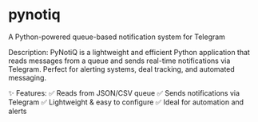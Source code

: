 # pynotiq
A Python-powered queue-based notification system for Telegram

Description:
PyNotiQ is a lightweight and efficient Python application that reads messages from a queue and sends real-time notifications via Telegram. Perfect for alerting systems, deal tracking, and automated messaging.

✨ Features:
✅ Reads from JSON/CSV queue
✅ Sends notifications via Telegram
✅ Lightweight & easy to configure
✅ Ideal for automation and alerts
